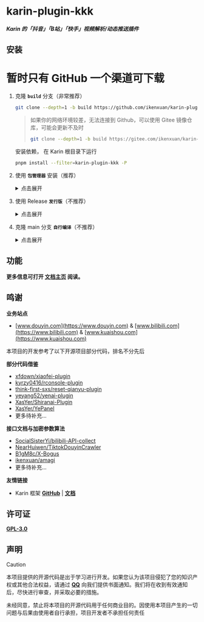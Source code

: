 # karin-plugin-kkk

**_Karin 的「抖音」「B站」「快手」视频解析/动态推送插件_**

## 安装

# 暂时只有 GitHub 一个渠道可下载

1. 克隆 **`build`** 分支（非常推荐）
   ```sh
   git clone --depth=1 -b build https://github.com/ikenxuan/karin-plugin-kkk.git ./plugins/karin-plugin-kkk/
   
   ```

   > 如果你的网络环境较差，无法连接到 Github，可以使用 Gitee 镜像仓库，可能会更新不及时
   >
   > ```sh
   > git clone --depth=1 -b build https://gitee.com/ikenxuan/karin-plugin-kkk.git ./plugins/karin-plugin-kkk/
   > ```

   安装依赖， 在 Karin 根目录下运行
   ```sh
   pnpm install --filter=karin-plugin-kkk -P
   ```

2. 使用 **`包管理器`** 安装（推荐）
   <details>
   <summary>点击展开</summary>

   在 Karin 根目录下运行
   ```sh
   pnpm add karin-plugin-kkk -w
   ```
   </details>

3. 使用 Release **`发行版`**（不推荐）
    <details>
    <summary>点击展开</summary>

    <p style="color: red; font-weight: bolder;">不推荐该方式，后续无法通过 Git 进行更新</p>
    
      * 打开 Release 页面: https://github.com/ikenxuan/karin-plugin-kkk/releases
      * 找到最新的版本，下载名为 `build.zip` 的压缩包
      * 在 `plugins/` 目录下解压该压缩包
      * 完成后插件应在 `机器人根目录/plugins/karin-plugin-kkk/`<br><br>

      解压完成后在插件目录下运行
      ```sh
      pnpm install   
      ```

      或者Karin 根目录下运行
      ```sh
      pnpm install --filter=karin-plugin-kkk -P
      ```

    </details>

4. 克隆 main 分支 **`自行编译`**（不推荐）
   <details>
   <summary>点击展开</summary>

   #### 克隆源码
    ```sh
    git clone --depth=1 https://github.com/ikenxuan/karin-plugin-kkk.git ./plugins/karin-plugin-kkk/
    ```
    **TypeScript 源码无法运行，需要先编译成 JavaScript 后才可运行**
    #### 进入源码目录
    ```sh
    cd plugins/karin-plugin-kkk/
    ```
    #### 安装依赖
    ```sh
    pnpm install
    ```
    #### 编译
    ```sh
    pnpm run build
    ```
    编译完成后即可回到根目录启动 Karin 运行
   </details>

## 功能

**更多信息可打开 [文档主页](https://ikenxuan.github.io/kkkkkk-10086) 阅读。**

## 鸣谢
**业务站点**

- [www.douyin.com](https://www.douyin.com) & [www.bilibili.com](https://www.bilibili.com) & [www.kuaishou.com](https://www.kuaishou.com)

本项目的开发参考了以下开源项目部分代码，排名不分先后

**部分代码借鉴**

- [xfdown/xiaofei-plugin](https://gitee.com/xfdown/xiaofei-plugin)
- [kyrzy0416/rconsole-plugin](https://gitee.com/kyrzy0416/rconsole-plugin)
- [think-first-sxs/reset-qianyu-plugin](https://gitee.com/think-first-sxs/reset-qianyu-plugin)
- [yeyang52/yenai-plugin](https://github.com/yeyang52/yenai-plugin)
- [XasYer/Shiranai-Plugin](https://github.com/XasYer/Shiranai-Plugin)
- [XasYer/YePanel](https://github.com/XasYer/YePanel)
- 更多待补充...

**接口文档与加密参数算法**

- [SocialSisterYi/bilibili-API-collect](https://github.com/SocialSisterYi/bilibili-API-collect)
- [NearHuiwen/TiktokDouyinCrawler](https://github.com/NearHuiwen/TiktokDouyinCrawler)
- [B1gM8c/X-Bogus](https://github.com/B1gM8c/X-Bogus)
- [ikenxuan/amagi](https://github.com/ikenxuan/amagi)
- 更多待补充...

**友情链接**
- Karin 框架 [**GitHub**](https://github.com/Karinjs/Karin) | [**文档**](https://karin.fun)

## 许可证
[**GPL-3.0**](./LICENSE)

## 声明
> [!CAUTION]
> 本项目提供的开源代码是出于学习进行开发。如果您认为该项目侵犯了您的知识产权或其他合法权益，请通过 **[<i class="fa-brands fa-qq fa-flip"></i> QQ](https://qm.qq.com/q/k6Up32hdWE)** 向我们提供书面通知。我们将在收到有效通知后，尽快进行审查，并采取必要的措施。
> 
> 未经同意，禁止将本项目的开源代码用于任何商业目的。因使用本项目产生的一切问题与后果由使用者自行承担，项目开发者不承担任何责任
